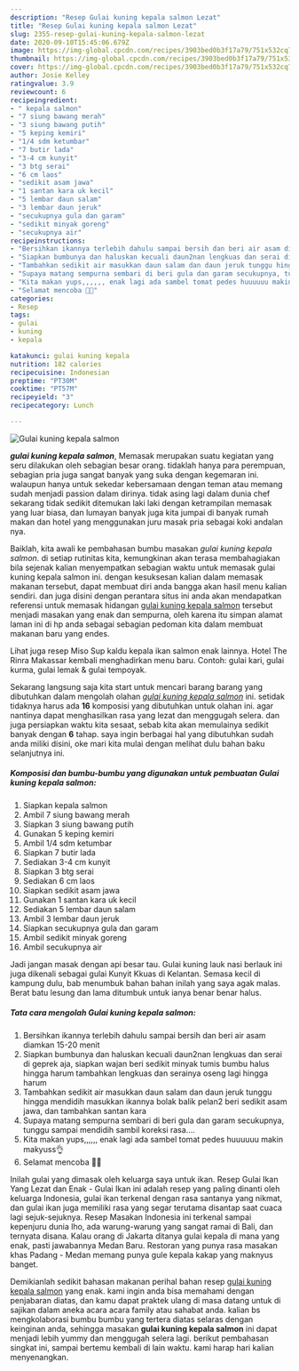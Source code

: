 ```yaml
---
description: "Resep Gulai kuning kepala salmon Lezat"
title: "Resep Gulai kuning kepala salmon Lezat"
slug: 2355-resep-gulai-kuning-kepala-salmon-lezat
date: 2020-09-10T15:45:06.679Z
image: https://img-global.cpcdn.com/recipes/3903bed0b3f17a79/751x532cq70/gulai-kuning-kepala-salmon-foto-resep-utama.jpg
thumbnail: https://img-global.cpcdn.com/recipes/3903bed0b3f17a79/751x532cq70/gulai-kuning-kepala-salmon-foto-resep-utama.jpg
cover: https://img-global.cpcdn.com/recipes/3903bed0b3f17a79/751x532cq70/gulai-kuning-kepala-salmon-foto-resep-utama.jpg
author: Josie Kelley
ratingvalue: 3.9
reviewcount: 6
recipeingredient:
- " kepala salmon"
- "7 siung bawang merah"
- "3 siung bawang putih"
- "5 keping kemiri"
- "1/4 sdm ketumbar"
- "7 butir lada"
- "3-4 cm kunyit"
- "3 btg serai"
- "6 cm laos"
- "sedikit asam jawa"
- "1 santan kara uk kecil"
- "5 lembar daun salam"
- "3 lembar daun jeruk"
- "secukupnya gula dan garam"
- "sedikit minyak goreng"
- "secukupnya air"
recipeinstructions:
- "Bersihkan ikannya terlebih dahulu sampai bersih dan beri air asam diamkan 15-20 menit"
- "Siapkan bumbunya dan haluskan kecuali daun2nan lengkuas dan serai di geprek aja, siapkan wajan beri sedikit minyak tumis bumbu halus hingga harum tambahkan lengkuas dan serainya oseng lagi hingga harum"
- "Tambahkan sedikit air masukkan daun salam dan daun jeruk tunggu hingga mendidih masukkan ikannya bolak balik pelan2 beri sedikit asam jawa, dan tambahkan santan kara"
- "Supaya matang sempurna sembari di beri gula dan garam secukupnya, tunggu sampai mendidih sambil koreksi rasa...."
- "Kita makan yups,,,,,, enak lagi ada sambel tomat pedes huuuuuu makin makyuss👌"
- "Selamat mencoba 🥰🥰"
categories:
- Resep
tags:
- gulai
- kuning
- kepala

katakunci: gulai kuning kepala 
nutrition: 182 calories
recipecuisine: Indonesian
preptime: "PT30M"
cooktime: "PT57M"
recipeyield: "3"
recipecategory: Lunch

---
```



![Gulai kuning kepala salmon](https://img-global.cpcdn.com/recipes/3903bed0b3f17a79/751x532cq70/gulai-kuning-kepala-salmon-foto-resep-utama.jpg)

<b><i>gulai kuning kepala salmon</i></b>, Memasak merupakan suatu kegiatan yang seru dilakukan oleh sebagian besar orang. tidaklah hanya para perempuan, sebagian pria juga sangat banyak yang suka dengan kegemaran ini. walaupun hanya untuk sekedar kebersamaan dengan teman atau memang sudah menjadi passion dalam dirinya. tidak asing lagi dalam dunia chef sekarang tidak sedikit ditemukan laki laki dengan ketrampilan memasak yang luar biasa, dan lumayan banyak juga kita jumpai di banyak rumah makan dan hotel yang menggunakan juru masak pria sebagai koki andalan nya.

Baiklah, kita awali ke pembahasan bumbu masakan <i>gulai kuning kepala salmon</i>. di setiap rutinitas kita, kemungkinan akan terasa membahagiakan bila sejenak kalian menyempatkan sebagian waktu untuk memasak gulai kuning kepala salmon ini. dengan kesuksesan kalian dalam memasak makanan tersebut, dapat membuat diri anda bangga akan hasil menu kalian sendiri. dan juga disini dengan perantara situs ini anda akan mendapatkan referensi untuk memasak hidangan <u>gulai kuning kepala salmon</u> tersebut menjadi masakan yang enak dan sempurna, oleh karena itu simpan alamat laman ini di hp anda sebagai sebagian pedoman kita dalam membuat makanan baru yang endes.

Lihat juga resep Miso Sup kaldu kepala ikan salmon enak lainnya. Hotel The Rinra Makassar kembali menghadirkan menu baru. Contoh: gulai kari, gulai kurma, gulai lemak &amp; gulai tempoyak.


Sekarang langsung saja kita start untuk mencari barang barang yang dibutuhkan dalam mengolah olahan <u><i>gulai kuning kepala salmon</i></u> ini. setidak tidaknya harus ada <b>16</b> komposisi yang dibutuhkan untuk olahan ini. agar nantinya dapat menghasilkan rasa yang lezat dan menggugah selera. dan juga persiapkan waktu kita sesaat, sebab kita akan memulainya sedikit banyak dengan <b>6</b> tahap. saya ingin berbagai hal yang dibutuhkan sudah anda miliki disini, oke mari kita mulai dengan melihat dulu bahan baku selanjutnya ini.

<!--inarticleads1-->

##### Komposisi dan bumbu-bumbu yang digunakan untuk pembuatan Gulai kuning kepala salmon:

1. Siapkan  kepala salmon
1. Ambil 7 siung bawang merah
1. Siapkan 3 siung bawang putih
1. Gunakan 5 keping kemiri
1. Ambil 1/4 sdm ketumbar
1. Siapkan 7 butir lada
1. Sediakan 3-4 cm kunyit
1. Siapkan 3 btg serai
1. Sediakan 6 cm laos
1. Siapkan sedikit asam jawa
1. Gunakan 1 santan kara uk kecil
1. Sediakan 5 lembar daun salam
1. Ambil 3 lembar daun jeruk
1. Siapkan secukupnya gula dan garam
1. Ambil sedikit minyak goreng
1. Ambil secukupnya air


Jadi jangan masak dengan api besar tau. Gulai kuning lauk nasi berlauk ini juga dikenali sebagai gulai Kunyit Kkuas di Kelantan. Semasa kecil di kampung dulu, bab menumbuk bahan bahan inilah yang saya agak malas. Berat batu lesung dan lama ditumbuk untuk ianya benar benar halus. 

<!--inarticleads2-->

##### Tata cara mengolah Gulai kuning kepala salmon:

1. Bersihkan ikannya terlebih dahulu sampai bersih dan beri air asam diamkan 15-20 menit
1. Siapkan bumbunya dan haluskan kecuali daun2nan lengkuas dan serai di geprek aja, siapkan wajan beri sedikit minyak tumis bumbu halus hingga harum tambahkan lengkuas dan serainya oseng lagi hingga harum
1. Tambahkan sedikit air masukkan daun salam dan daun jeruk tunggu hingga mendidih masukkan ikannya bolak balik pelan2 beri sedikit asam jawa, dan tambahkan santan kara
1. Supaya matang sempurna sembari di beri gula dan garam secukupnya, tunggu sampai mendidih sambil koreksi rasa....
1. Kita makan yups,,,,,, enak lagi ada sambel tomat pedes huuuuuu makin makyuss👌
1. Selamat mencoba 🥰🥰


Inilah gulai yang dimasak oleh keluarga saya untuk ikan. Resep Gulai Ikan Yang Lezat dan Enak - Gulai Ikan ini adalah resep yang paling dinanti oleh keluarga Indonesia, gulai ikan terkenal dengan rasa santanya yang nikmat, dan gulai ikan juga memiliki rasa yang segar terutama disantap saat cuaca lagi sejuk-sejuknya. Resep Masakan Indonesia ini terkenal sampai kepenjuru dunia lho, ada warung-warung yang sangat ramai di Bali, dan ternyata disana. Kalau orang di Jakarta ditanya gulai kepala di mana yang enak, pasti jawabannya Medan Baru. Restoran yang punya rasa masakan khas Padang - Medan memang punya gule kepala kakap yang maknyus banget. 

Demikianlah sedikit bahasan makanan perihal bahan resep <u>gulai kuning kepala salmon</u> yang enak. kami ingin anda bisa memahami dengan penjabaran diatas, dan kamu dapat praktek ulang di masa datang untuk di sajikan dalam aneka acara acara family atau sahabat anda. kalian bs mengkolaborasi bumbu bumbu yang tertera diatas selaras dengan keinginan anda, sehingga masakan <b>gulai kuning kepala salmon</b> ini dapat menjadi lebih yummy dan menggugah selera lagi. berikut pembahasan singkat ini, sampai bertemu kembali di lain waktu. kami harap hari kalian menyenangkan.
